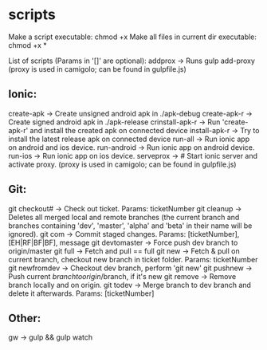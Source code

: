 # scripts

Make a script executable: chmod +x <FILENAME>
Make all files in current dir executable: chmod +x *


List of scripts (Params in '[]' are optional):
addprox -> Runs gulp add-proxy (proxy is used in camigolo; can be found in gulpfile.js)

## Ionic:
create-apk -> Create unsigned android apk in ./apk-debug
create-apk-r -> Create signed android apk in ./apk-release
crinstall-apk-r -> Run 'create-apk-r' and install the created apk on connected device
install-apk-r -> Try to install the latest release apk on connected device
run-all -> Run ionic app on android and ios device.
run-android -> Run ionic app on android device.
run-ios -> Run ionic app on ios device.
serveprox -> # Start ionic server and activate proxy. (proxy is used in camigolo; can be found in gulpfile.js)

## Git:
git checkout# -> Check out ticket. Params: ticketNumber
git cleanup -> Deletes all merged local and remote branches (the current branch and branches containing 'dev', 'master', 'alpha' and 'beta' in their name will be ignored).
git com -> Commit staged changes. Params: [ticketNumber], [EH|RF|BF|BF], message
git devtomaster -> Force push dev branch to origin/master
git full -> Fetch and pull == full
git new -> Fetch & pull on current branch, checkout new branch in ticket folder. Params: ticketNumber
git newfromdev -> Checkout dev branch, perform 'git new'
git pushnew -> Push current $branch to origin/$branch, if it's new
git remove -> Remove branch locally and on origin.
git todev -> Merge branch to dev branch and delete it afterwards. Params: [ticketNumber]

## Other:
gw -> gulp && gulp watch

